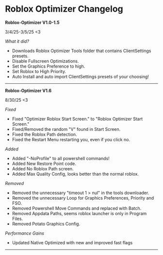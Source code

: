 # Roblox Optimizer Changelog

**Roblox-Optimizer V1.0-1.5**

3/4/25-3/5/25 <3

*What it did?*
- Downloads Roblox Optimizer Tools folder that contains ClientSettings presets.
- Disable Fullscreen Optimizations.
- Set the Graphics Preference to high.
- Set Roblox to High Priority.
- Auto Install and auto import ClientSettings presets of your choosing!

---

**Roblox-Optimizer V1.6**

8/30/25 <3

*Fixed*
- Fixed "Optimizer Roblox Start Screen." to "Roblox Optimizer Start Screen."
- Fixed/Removed the random "V" found in Start Screen.
- Fixed the Roblox Path detection.
- Fixed the Restart Menu restarting you, even if you click no. 

*Added*
- Added "-NoProfile" to all powershell commands!
- Added New Restore Point code.
- Added No Roblox Path screen.
- Added Max Quality Config, looks better than the normal roblox.

*Removed*
- Removed the unnecessary "timeout 1 > nul" in the tools downloader.
- Removed the unnecessary Loop for Graphics Preferences, Priority and FSO.
- Removed Powershell Move Commands and replaced with Batch.
- Removed Appdata Paths, seems roblox launcher is only in Program Files.
- Removed Potato Graphics Config.

*Performance Gains*
- Updated Native Optimized with new and improved fast flags

---
